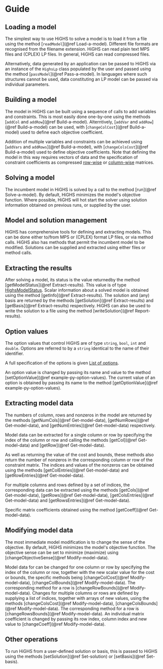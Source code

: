 # Guide

## Loading a model

The simplest way to use HiGHS to solve a model is to load it from a file using
the method [`readModel`](@ref Load-a-model). Different file formats are
recognised from the filename extension. HiGHS can read plain text MPS files and
(CPLEX) LP files. In general, HiGHS can read compressed files.

Alternatively, data generated by an application can be passed to HiGHS via an
instance of the `HighsLp` class populated by the user and passed using the
method [`passModel`](@ref Pass-a-model). In languages where such structures
cannot be used, data constituting an LP model can be passed via individual
parameters.

## Building a model

The model in HiGHS can be built using a sequence of calls to add variables and
constraints. This is most easily done one-by-one using the methods
[`addCol` and `addRow`](@ref Build-a-model). Alterntively,
[`addVar` and `addRow`](@ref Build-a-model) can be used, with [`changeColCost`](@ref Build-a-model)
used to define each objective coefficient.

Addition of multiple variables and constraints can be achieved using
[`addVars` and `addRows`](@ref Build-a-model), with [`changeColsCost`](@ref Build-a-model)
used to define objective coefficients. Note that defining the model in this way
requires vectors of data and the specification of constraint coefficients as
compressed
[row-wise](https://en.wikipedia.org/wiki/Sparse_matrix#Compressed_sparse_row_(CSR,_CRS_or_Yale_format))
or [column-wise](https://en.wikipedia.org/wiki/Sparse_matrix#Compressed_sparse_column_(CSC_or_CCS))
matrices.

## Solving a model

The incumbent model in HiGHS is solved by a call to the method [run](@ref Solve-a-model).
By default, HiGHS minimizes the model's objective function. Where possible,
HiGHS will hot start the solver using solution information obtained on previous
runs, or supplied by the user.

## Model and solution management

HiGHS has comprehensive tools for defining and extracting models. This can be
done either to/from MPS or (CPLEX) format LP files, or via method calls. HiGHS
also has methods that permit the incumbent model to be modified. Solutions can
be supplied and extracted using either files or method calls.

## Extracting the results

After solving a model, its status is the value returnedby the method
[getModelStatus](@ref Extract-results). This value is of type [HighsModelStatus](@ref).
Scalar information about a solved model is obtained using the method [getInfo](@ref Extract-results).
The solution and (any) basis are returned by the methods [getSolution](@ref Extract-results)
and [getBasis](@ref Extract-results) respectively. HiGHS can also be used to
write the solution to a file using the method [writeSolution](@ref Report-results).

## Option values

The option values that control HiGHS are of type `string`, `bool`, `int` and
`double`. Options are referred to by a `string` identical to the name of their
identifier.

A full specification of the options is given [List of options](@ref).

An option value is changed by passing its name and value to the method [setOptionValue](@ref example-py-option-values).
The current value of an option is obtained by passing its name to the method
[getOptionValue](@ref example-py-option-values).

## Extracting model data

The numbers of column, rows and nonzeros in the model are returned by the
methods [getNumCols](@ref Get-model-data), [getNumRows](@ref Get-model-data),
and [getNumEntries](@ref Get-model-data) respectively.

Model data can be extracted for a single column or row by specifying the index
of the column or row and calling the methods [getCol](@ref Get-model-data) and
[getRow](@ref Get-model-data).

As well as returning the value of the cost and bounds, these methods also return
the number of nonzeros in the corresponding column or row of the constraint
matrix. The indices and values of the nonzeros can be obtained using the methods
[getColEntries](@ref Get-model-data) and [getRowEntries](@ref Get-model-data).

For multiple columns and rows defined by a set of indices, the corresponding
data can be extracted using the methods [getCols](@ref Get-model-data),
[getRows](@ref Get-model-data), [getColsEntries](@ref Get-model-data) and
[getRowsEntries](@ref Get-model-data).

Specific matrix coefficients obtained using the method [getCoeff](@ref Get-model-data).

## Modifying model data

The most immediate model modification is to change the sense of the objective.
By default, HiGHS minimizes the model's objective function. The objective sense
can be set to minimize (maximize) using [changeObjectiveSense](@ref Modify-model-data).

Model data for can be changed for one column or row by specifying the index of
the column or row, together with the new scalar value for the cost or bounds,
the specific methods being [changeColCost](@ref Modify-model-data),
[changeColBounds](@ref Modify-model-data). The corresponding method for a row is
[changeRowBounds](@ref Modify-model-data). Changes for multiple columns or rows
are defined by supplying a list of indices, together with arrays of new values,
using the methods [changeColsCost](@ref Modify-model-data),
[changeColsBounds](@ref Modify-model-data). The corresponding method for a row
is [changeRowsBounds](@ref Modify-model-data). An individual matrix coefficient
is changed by passing its row index, column index and new value to
[changeCoeff](@ref Modify-model-data).

## Other operations

To run HiGHS from a user-defined solution or basis, this is passed to HiGHS
using the methods [setSolution](@ref Set-solution) or [setBasis](@ref Set-basis).
